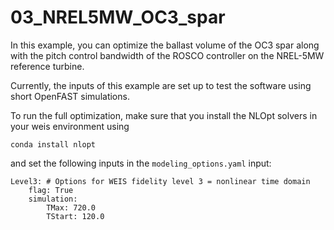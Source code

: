 # 03_NREL5MW_OC3_spar

In this example, you can optimize the ballast volume of the OC3 spar along with the pitch control bandwidth of the ROSCO controller on the NREL-5MW reference turbine.  

Currently, the inputs of this example are set up to test the software using short OpenFAST simulations.  

To run the full optimization, make sure that you install the NLOpt solvers in your weis environment using 

```
conda install nlopt
```

and set the following inputs in the `modeling_options.yaml` input:

```
Level3: # Options for WEIS fidelity level 3 = nonlinear time domain
    flag: True
    simulation:
        TMax: 720.0
        TStart: 120.0
```